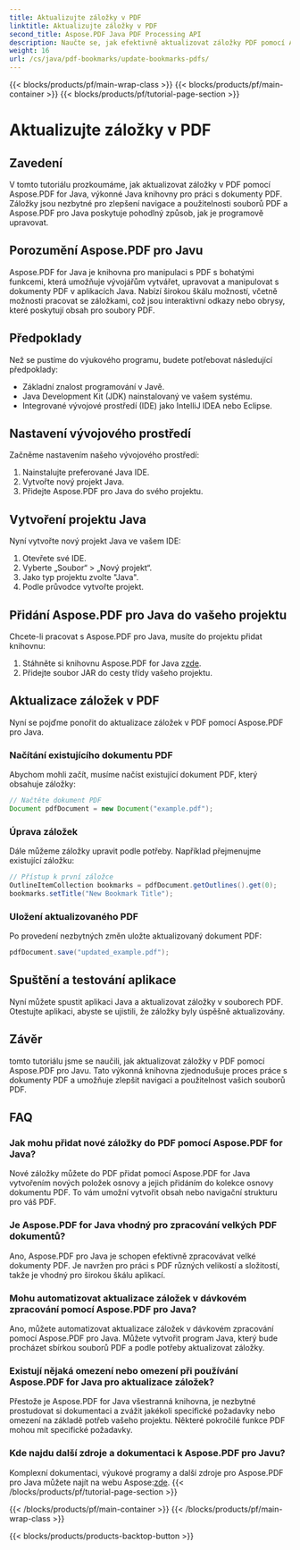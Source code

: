 ```yaml
---
title: Aktualizujte záložky v PDF
linktitle: Aktualizujte záložky v PDF
second_title: Aspose.PDF Java PDF Processing API
description: Naučte se, jak efektivně aktualizovat záložky PDF pomocí Aspose.PDF for Java. Náš průvodce krok za krokem tento proces zjednodušuje.
weight: 16
url: /cs/java/pdf-bookmarks/update-bookmarks-pdfs/
---
```


{{< blocks/products/pf/main-wrap-class >}}
{{< blocks/products/pf/main-container >}}
{{< blocks/products/pf/tutorial-page-section >}}

# Aktualizujte záložky v PDF


## Zavedení

V tomto tutoriálu prozkoumáme, jak aktualizovat záložky v PDF pomocí Aspose.PDF for Java, výkonné Java knihovny pro práci s dokumenty PDF. Záložky jsou nezbytné pro zlepšení navigace a použitelnosti souborů PDF a Aspose.PDF pro Java poskytuje pohodlný způsob, jak je programově upravovat.

## Porozumění Aspose.PDF pro Javu

Aspose.PDF for Java je knihovna pro manipulaci s PDF s bohatými funkcemi, která umožňuje vývojářům vytvářet, upravovat a manipulovat s dokumenty PDF v aplikacích Java. Nabízí širokou škálu možností, včetně možnosti pracovat se záložkami, což jsou interaktivní odkazy nebo obrysy, které poskytují obsah pro soubory PDF.

## Předpoklady

Než se pustíme do výukového programu, budete potřebovat následující předpoklady:

- Základní znalost programování v Javě.
- Java Development Kit (JDK) nainstalovaný ve vašem systému.
- Integrované vývojové prostředí (IDE) jako IntelliJ IDEA nebo Eclipse.

## Nastavení vývojového prostředí

Začněme nastavením našeho vývojového prostředí:

1. Nainstalujte preferované Java IDE.
2. Vytvořte nový projekt Java.
3. Přidejte Aspose.PDF pro Java do svého projektu.

## Vytvoření projektu Java

Nyní vytvořte nový projekt Java ve vašem IDE:

1. Otevřete své IDE.
2. Vyberte „Soubor“ > „Nový projekt“.
3. Jako typ projektu zvolte "Java".
4. Podle průvodce vytvořte projekt.

## Přidání Aspose.PDF pro Java do vašeho projektu

Chcete-li pracovat s Aspose.PDF pro Java, musíte do projektu přidat knihovnu:

1.  Stáhněte si knihovnu Aspose.PDF for Java z[zde](https://releases.aspose.com/pdf/java/).
2. Přidejte soubor JAR do cesty třídy vašeho projektu.

## Aktualizace záložek v PDF

Nyní se pojďme ponořit do aktualizace záložek v PDF pomocí Aspose.PDF pro Java.

### Načítání existujícího dokumentu PDF

Abychom mohli začít, musíme načíst existující dokument PDF, který obsahuje záložky:

```java
// Načtěte dokument PDF
Document pdfDocument = new Document("example.pdf");
```

### Úprava záložek

Dále můžeme záložky upravit podle potřeby. Například přejmenujme existující záložku:

```java
// Přístup k první záložce
OutlineItemCollection bookmarks = pdfDocument.getOutlines().get(0);
bookmarks.setTitle("New Bookmark Title");
```

### Uložení aktualizovaného PDF

Po provedení nezbytných změn uložte aktualizovaný dokument PDF:

```java
pdfDocument.save("updated_example.pdf");
```

## Spuštění a testování aplikace

Nyní můžete spustit aplikaci Java a aktualizovat záložky v souborech PDF. Otestujte aplikaci, abyste se ujistili, že záložky byly úspěšně aktualizovány.

## Závěr

tomto tutoriálu jsme se naučili, jak aktualizovat záložky v PDF pomocí Aspose.PDF pro Javu. Tato výkonná knihovna zjednodušuje proces práce s dokumenty PDF a umožňuje zlepšit navigaci a použitelnost vašich souborů PDF.

## FAQ

### Jak mohu přidat nové záložky do PDF pomocí Aspose.PDF for Java?

Nové záložky můžete do PDF přidat pomocí Aspose.PDF for Java vytvořením nových položek osnovy a jejich přidáním do kolekce osnovy dokumentu PDF. To vám umožní vytvořit obsah nebo navigační strukturu pro váš PDF.

### Je Aspose.PDF for Java vhodný pro zpracování velkých PDF dokumentů?

Ano, Aspose.PDF pro Java je schopen efektivně zpracovávat velké dokumenty PDF. Je navržen pro práci s PDF různých velikostí a složitostí, takže je vhodný pro širokou škálu aplikací.

### Mohu automatizovat aktualizace záložek v dávkovém zpracování pomocí Aspose.PDF pro Java?

Ano, můžete automatizovat aktualizace záložek v dávkovém zpracování pomocí Aspose.PDF pro Java. Můžete vytvořit program Java, který bude procházet sbírkou souborů PDF a podle potřeby aktualizovat záložky.

### Existují nějaká omezení nebo omezení při používání Aspose.PDF for Java pro aktualizace záložek?

Přestože je Aspose.PDF for Java všestranná knihovna, je nezbytné prostudovat si dokumentaci a zvážit jakékoli specifické požadavky nebo omezení na základě potřeb vašeho projektu. Některé pokročilé funkce PDF mohou mít specifické požadavky.

### Kde najdu další zdroje a dokumentaci k Aspose.PDF pro Javu?

 Komplexní dokumentaci, výukové programy a další zdroje pro Aspose.PDF pro Java můžete najít na webu Aspose:[zde](https://reference.aspose.com/pdf/java/).
{{< /blocks/products/pf/tutorial-page-section >}}

{{< /blocks/products/pf/main-container >}}
{{< /blocks/products/pf/main-wrap-class >}}

{{< blocks/products/products-backtop-button >}}
